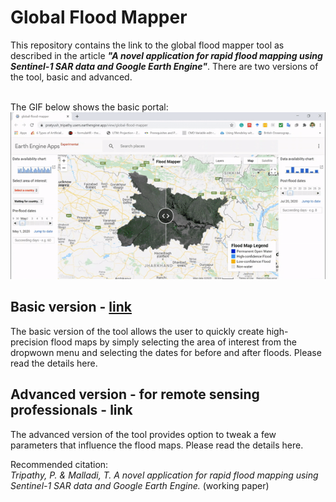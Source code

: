 <h1> Global Flood Mapper </h1>
This repository contains the link to the global flood mapper tool as described in the article <em><strong>"A novel application for rapid flood mapping using Sentinel-1 SAR data and Google Earth Engine"</strong></em>. There are two versions of the tool, basic and advanced.<br/>

<br/>The GIF below shows the basic portal: <br/>
![](/media/basicPortalGif.gif)

## Basic version - [link](https://pratyush_tripathy.users.earthengine.app/view/global-flood-mapper)<br/>
The basic version of the tool allows the user to quickly create high-precision flood maps by simply selecting the area of interest from the dropwown menu and selecting the dates for before and after floods. Please read the details here.<br/>

## Advanced version - for remote sensing professionals - link <br/>
The advanced version of the tool provides option to tweak a few parameters that influence the flood maps. Please read the details here.

Recommended citation:<br/>
<em> Tripathy, P. & Malladi, T. A novel application for rapid flood mapping using Sentinel-1 SAR data and Google Earth Engine. </em> (working paper)
